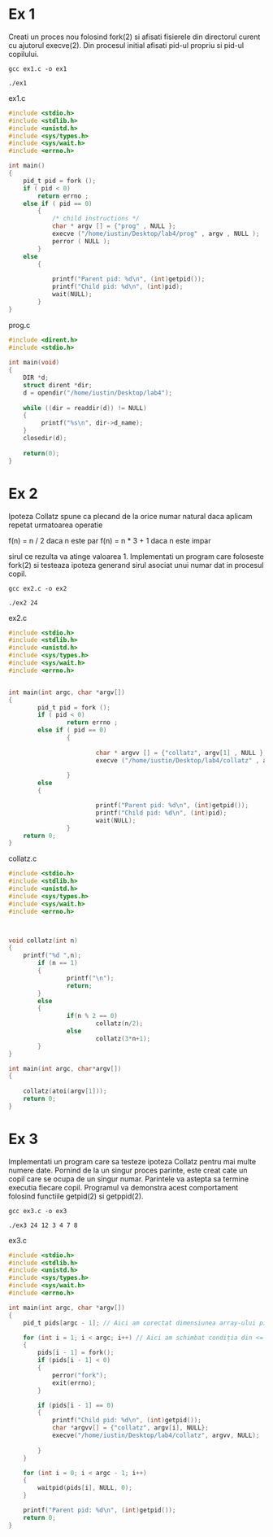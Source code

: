 # Ex 1

Creati un proces nou folosind fork(2) si afisati fisierele din directorul
curent cu ajutorul execve(2). Din procesul initial afisati pid-ul propriu
si pid-ul copilului. 

```ssh-session
gcc ex1.c -o ex1
```

```ssh-session
./ex1
```


ex1.c

```c
#include <stdio.h>
#include <stdlib.h>
#include <unistd.h>
#include <sys/types.h>
#include <sys/wait.h>
#include <errno.h>

int main()
{
	pid_t pid = fork ();
	if ( pid < 0)
		return errno ;
	else if ( pid == 0)
		{
			/* child instructions */
			char * argv [] = {"prog" , NULL };
			execve ("/home/iustin/Desktop/lab4/prog" , argv , NULL );
			perror ( NULL );
		}
	else
		{
			
			printf("Parent pid: %d\n", (int)getpid());
			printf("Child pid: %d\n", (int)pid);
			wait(NULL);
		}
}
```

prog.c

```c
#include <dirent.h>
#include <stdio.h>
 
int main(void)
{
    DIR *d;
    struct dirent *dir;
    d = opendir("/home/iustin/Desktop/lab4");
    
    while ((dir = readdir(d)) != NULL)
    {
         printf("%s\n", dir->d_name);
    }
    closedir(d);
    
    return(0);
}
```


# Ex 2

Ipoteza Collatz spune ca plecand de la orice numar natural daca aplicam
repetat urmatoarea operatie


f(n) = n / 2 daca n este par
f(n) = n * 3 + 1 daca n este impar


sirul ce rezulta va atinge valoarea 1. Implementati un program care
foloseste fork(2) si testeaza ipoteza generand sirul asociat unui numar
dat in procesul copil.

```ssh-session
gcc ex2.c -o ex2
```

```ssh-session
./ex2 24
```

ex2.c

```c
#include <stdio.h>
#include <stdlib.h>
#include <unistd.h>
#include <sys/types.h>
#include <sys/wait.h>
#include <errno.h>


int main(int argc, char *argv[])
{
        pid_t pid = fork ();
        if ( pid < 0)
                return errno ;
        else if ( pid == 0)
                {
                 
                        char * argvv [] = {"collatz", argv[1] , NULL };
                        execve ("/home/iustin/Desktop/lab4/collatz" , argvv , NULL);
                   
                }
        else
		{

                        printf("Parent pid: %d\n", (int)getpid());
                        printf("Child pid: %d\n", (int)pid);
                        wait(NULL);
                }
	return 0;
}
```

collatz.c

```c
#include <stdio.h>
#include <stdlib.h>
#include <unistd.h>
#include <sys/types.h>
#include <sys/wait.h>
#include <errno.h>



void collatz(int n) 
{
	printf("%d ",n);
        if (n == 1)
        {
                printf("\n");
                return;
        }
        else
        {
                if(n % 2 == 0)
                        collatz(n/2);
                else
                        collatz(3*n+1);
        }
}

int main(int argc, char*argv[])
{
	
	collatz(atoi(argv[1]));
	return 0;
}
```


# Ex 3

Implementati un program care sa testeze ipoteza Collatz pentru mai multe
numere date. Pornind de la un singur proces parinte, este creat cate un
copil care se ocupa de un singur numar. Parintele va astepta sa termine
executia fiecare copil. Programul va demonstra acest comportament folosind functiile getpid(2) si getppid(2).


```ssh-session
gcc ex3.c -o ex3
```

```ssh-session
./ex3 24 12 3 4 7 8
```

ex3.c

```c
#include <stdio.h>
#include <stdlib.h>
#include <unistd.h>
#include <sys/types.h>
#include <sys/wait.h>
#include <errno.h>

int main(int argc, char *argv[])
{
    pid_t pids[argc - 1]; // Aici am corectat dimensiunea array-ului pids

    for (int i = 1; i < argc; i++) // Aici am schimbat condiția din <= în <
    {
        pids[i - 1] = fork();
        if (pids[i - 1] < 0)
        {
            perror("fork");
            exit(errno);
        }

        if (pids[i - 1] == 0)
        {
            printf("Child pid: %d\n", (int)getpid());
            char *argvv[] = {"collatz", argv[i], NULL};
            execve("/home/iustin/Desktop/lab4/collatz", argvv, NULL);
            
        }
    }

    for (int i = 0; i < argc - 1; i++) 
    {
        waitpid(pids[i], NULL, 0);
    }

    printf("Parent pid: %d\n", (int)getpid());
    return 0;
}

```
